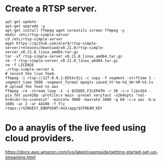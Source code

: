 # Create a RTSP server.

```
apt-get update
apt-get upgrade -y
apt-get install ffmpeg wget coreutils screen ffmpeg -y
mkdir /etc/rtsp-simple-server
cd /etc/rtsp-simple-server
wget https://github.com/aler9/rtsp-simple-server/releases/download/v0.21.0/rtsp-simple-server_v0.21.0_linux_amd64.tar.gz
tar -xf rtsp-simple-server_v0.21.0_linux_amd64.tar.gz
rm -f rtsp-simple-server_v0.21.0_linux_amd64.tar.gz
rm -f LICENSE
./rtsp-simple-server &
# record the live feed.
ffmpeg -i rtsp://127.0.0.1:8554/dji -c copy -f segment -strftime 1 -segment_time 3600 -segment_format mpegts saved_%Y-%m-%d_%H-%M-%S.ts
# upload the feed to aws
ffmpeg -re -stream_loop -1 -i $VIDEO_FILEPATH -r 30 -c:v libx264 -pix_fmt yuv420p -profile:v main -preset veryfast -x264opts "nal-hrd=cbr:no-scenecut" -minrate 3000 -maxrate 3000 -g 60 -c:a aac -b:a 160k -ac 2 -ar 44100 -f flv rtmps://$INGEST_ENDPOINT:443/app/$STREAM_KEY
```


# Do a anaylis of the live feed using cloud providers.

https://docs.aws.amazon.com/ivs/latest/userguide/getting-started-set-up-streaming.html

```

```

